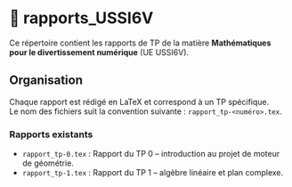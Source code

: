 # 📄 rapports_USSI6V

Ce répertoire contient les rapports de TP de la matière **Mathématiques pour le divertissement numérique** (UE USSI6V).

## Organisation

Chaque rapport est rédigé en LaTeX et correspond à un TP spécifique.  
Le nom des fichiers suit la convention suivante : `rapport_tp-<numéro>.tex`.

### Rapports existants

- `rapport_tp-0.tex` : Rapport du TP 0 – introduction au projet de moteur de géométrie.
- `rapport_tp-1.tex` : Rapport du TP 1 – algèbre linéaire et plan complexe.